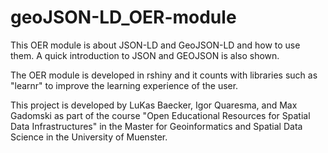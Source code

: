 # geoJSON-LD_OER-module
This OER module is about JSON-LD and GeoJSON-LD and how to use them. A quick introduction to JSON and GEOJSON is also shown.

The OER module is developed in rshiny and it counts with libraries such as "learnr" to improve the learning experience of the user.

This project is developed by LuKas Baecker, Igor Quaresma, and Max Gadomski as  part of the course "Open Educational Resources for Spatial Data Infrastructures" in the Master for Geoinformatics and Spatial Data Science in the University of Muenster.

